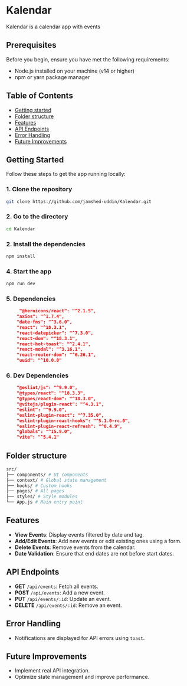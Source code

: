 # Kalendar

Kalendar is a calendar app with events

## Prerequisites

Before you begin, ensure you have met the following requirements:

- Node.js installed on your machine (v14 or higher)
- npm or yarn package manager

## Table of Contents

- [Getting started](#Getting-Started)
- [Folder structure](#Folder-tructure)
- [Features](#features)
- [API Endpoints](#api-endpoints)
- [Error Handling](#error-handling)
- [Future Improvements](#future-improvements)

## Getting Started

Follow these steps to get the app running locally:

### 1. Clone the repository

```sh
git clone https://github.com/jamshed-uddin/Kalendar.git
```

### 2. Go to the directory

```sh
cd Kalendar
```

### 2. Install the dependencies

```sh
npm install
```

### 4. Start the app

```sh
npm run dev
```

### 5. Dependencies

```json
     "@heroicons/react": "^2.1.5",
    "axios": "^1.7.4",
    "date-fns": "^3.6.0",
    "react": "^18.3.1",
    "react-datepicker": "^7.3.0",
    "react-dom": "^18.3.1",
    "react-hot-toast": "^2.4.1",
    "react-modal": "^3.16.1",
    "react-router-dom": "^6.26.1",
    "uuid": "^10.0.0"
```

### 6. Dev Dependencies

```json
    "@eslint/js": "^9.9.0",
    "@types/react": "^18.3.3",
    "@types/react-dom": "^18.3.0",
    "@vitejs/plugin-react": "^4.3.1",
    "eslint": "^9.9.0",
    "eslint-plugin-react": "^7.35.0",
    "eslint-plugin-react-hooks": "^5.1.0-rc.0",
    "eslint-plugin-react-refresh": "^0.4.9",
    "globals": "^15.9.0",
    "vite": "^5.4.1"
```

## Folder structure

```bash
src/
├── components/ # UI components
├── context/ # Global state management
├── hooks/ # Custom hooks
├── pages/ # All pages
├── styles/ # Style modules
└── App.js # Main entry point
```

## Features

- **View Events**: Display events filtered by date and tag.
- **Add/Edit Events**: Add new events or edit existing ones using a form.
- **Delete Events**: Remove events from the calendar.
- **Date Validation**: Ensure that end dates are not before start dates.

## API Endpoints

- **GET** `/api/events`: Fetch all events.
- **POST** `/api/events`: Add a new event.
- **PUT** `/api/events/:id`: Update an event.
- **DELETE** `/api/events/:id`: Remove an event.

## Error Handling

- Notifications are displayed for API errors using `toast`.

## Future Improvements

- Implement real API integration.
- Optimize state management and improve performance.
